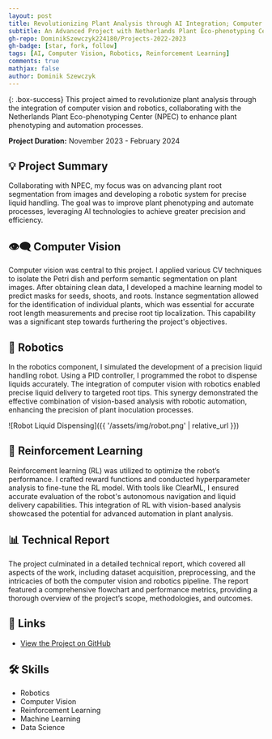 ```yaml
---
layout: post
title: Revolutionizing Plant Analysis through AI Integration; Computer Vision & Robotics Synergy
subtitle: An Advanced Project with Netherlands Plant Eco-phenotyping Center (NPEC)
gh-repo: DominikSzewczyk224180/Projects-2022-2023
gh-badge: [star, fork, follow]
tags: [AI, Computer Vision, Robotics, Reinforcement Learning]
comments: true
mathjax: false
author: Dominik Szewczyk
---
```


{: .box-success}
This project aimed to revolutionize plant analysis through the integration of computer vision and robotics, collaborating with the Netherlands Plant Eco-phenotyping Center (NPEC) to enhance plant phenotyping and automation processes.

**Project Duration:** November 2023 - February 2024

## 💡 Project Summary

Collaborating with NPEC, my focus was on advancing plant root segmentation from images and developing a robotic system for precise liquid handling. The goal was to improve plant phenotyping and automate processes, leveraging AI technologies to achieve greater precision and efficiency.

## 👁‍🗨 Computer Vision

Computer vision was central to this project. I applied various CV techniques to isolate the Petri dish and perform semantic segmentation on plant images. After obtaining clean data, I developed a machine learning model to predict masks for seeds, shoots, and roots. Instance segmentation allowed for the identification of individual plants, which was essential for accurate root length measurements and precise root tip localization. This capability was a significant step towards furthering the project's objectives.

## 🤖 Robotics

In the robotics component, I simulated the development of a precision liquid handling robot. Using a PID controller, I programmed the robot to dispense liquids accurately. The integration of computer vision with robotics enabled precise liquid delivery to targeted root tips. This synergy demonstrated the effective combination of vision-based analysis with robotic automation, enhancing the precision of plant inoculation processes.

![Robot Liquid Dispensing]({{ '/assets/img/robot.png' | relative_url }})


## 🚀 Reinforcement Learning

Reinforcement learning (RL) was utilized to optimize the robot’s performance. I crafted reward functions and conducted hyperparameter analysis to fine-tune the RL model. With tools like ClearML, I ensured accurate evaluation of the robot's autonomous navigation and liquid delivery capabilities. This integration of RL with vision-based analysis showcased the potential for advanced automation in plant analysis.

## 📊 Technical Report

The project culminated in a detailed technical report, which covered all aspects of the work, including dataset acquisition, preprocessing, and the intricacies of both the computer vision and robotics pipeline. The report featured a comprehensive flowchart and performance metrics, providing a thorough overview of the project’s scope, methodologies, and outcomes.

## 🔗 Links

- [View the Project on GitHub](https://github.com/DominikSzewczyk224180/Projects-2022-2023/tree/main/NPEC_Plant_Analysis)

## 🛠 Skills

- Robotics
- Computer Vision
- Reinforcement Learning
- Machine Learning
- Data Science
